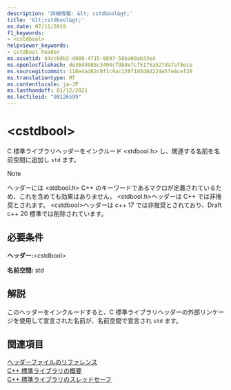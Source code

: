 ```yaml
---
description: '詳細情報: &lt; cstdbool&gt;'
title: '&lt;cstdbool&gt;'
ms.date: 07/11/2019
f1_keywords:
- <cstdbool>
helpviewer_keywords:
- cstdbool header
ms.assetid: 44ccb8b2-d808-4715-8097-58ba09ab33ed
ms.openlocfilehash: de36d4088c3494cf9b8efcf5175a527da7af8ece
ms.sourcegitcommit: 118e4ad82c0f1c9ac120f105d84224e5fe4cef28
ms.translationtype: MT
ms.contentlocale: ja-JP
ms.lasthandoff: 01/12/2021
ms.locfileid: "98126599"
---
```

# <a name="ltcstdboolgt"></a>&lt;cstdbool&gt;

C 標準ライブラリヘッダーをインクルード \<stdbool.h> し、関連する名前を名前空間に追加し `std` ます。

> [!NOTE]
> ヘッダーには \<stdbool.h> C++ のキーワードであるマクロが定義されているため、これを含めても効果はありません。 \<stdbool.h>ヘッダーは C++ では非推奨とされます。 \<cstdbool>ヘッダーは c++ 17 では非推奨とされており、Draft c++ 20 標準では削除されています。

## <a name="requirements"></a>必要条件

**ヘッダー:**\<cstdbool>

**名前空間:** std

## <a name="remarks"></a>解説

このヘッダーをインクルードすると、C 標準ライブラリヘッダーの外部リンケージを使用して宣言された名前が、名前空間で宣言され `std` ます。

## <a name="see-also"></a>関連項目

[ヘッダーファイルのリファレンス](cpp-standard-library-header-files.md)\
[C++ 標準ライブラリの概要](cpp-standard-library-overview.md)\
[C++ 標準ライブラリのスレッドセーフ](thread-safety-in-the-cpp-standard-library.md)
